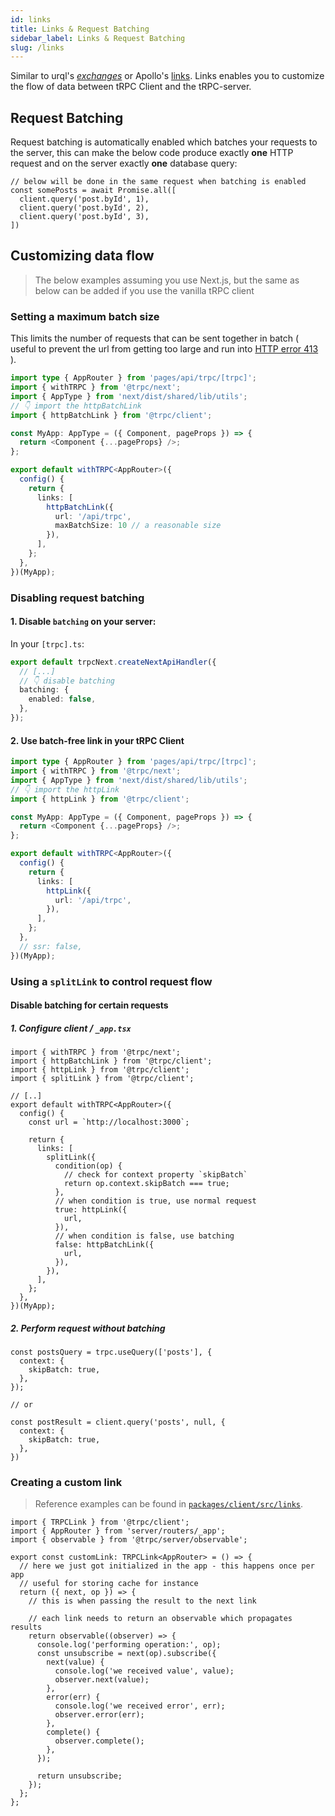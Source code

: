 ```yaml
---
id: links
title: Links & Request Batching
sidebar_label: Links & Request Batching
slug: /links
---
```


Similar to urql's [_exchanges_](https://formidable.com/open-source/urql/docs/architecture/) or Apollo's [links](https://www.apollographql.com/docs/react/api/link/introduction/). Links enables you to customize the flow of data between tRPC Client and the tRPC-server.


## Request Batching

Request batching is automatically enabled which batches your requests to the server, this can make the below code produce exactly **one** HTTP request and on the server exactly **one** database query:

```tsx
// below will be done in the same request when batching is enabled
const somePosts = await Promise.all([
  client.query('post.byId', 1),
  client.query('post.byId', 2),
  client.query('post.byId', 3),
])
```

## Customizing data flow

> The below examples assuming you use Next.js, but the same as below can be added if you use the vanilla tRPC client

### Setting a maximum batch size

This limits the number of requests that can be sent together in batch ( useful to prevent the url from getting too large and run into [HTTP error 413](https://developer.mozilla.org/en-US/docs/Web/HTTP/Status/413) ).

```ts
import type { AppRouter } from 'pages/api/trpc/[trpc]';
import { withTRPC } from '@trpc/next';
import { AppType } from 'next/dist/shared/lib/utils';
// 👇 import the httpBatchLink
import { httpBatchLink } from '@trpc/client';

const MyApp: AppType = ({ Component, pageProps }) => {
  return <Component {...pageProps} />;
};

export default withTRPC<AppRouter>({
  config() {
    return {
      links: [
        httpBatchLink({
          url: '/api/trpc',
          maxBatchSize: 10 // a reasonable size
        }),
      ],
    };
  },
})(MyApp);
```

### Disabling request batching

#### 1. Disable `batching` on your server:

In your `[trpc].ts`:

```ts
export default trpcNext.createNextApiHandler({
  // [...]
  // 👇 disable batching
  batching: {
    enabled: false,
  },
});
```

#### 2. Use batch-free link in your tRPC Client


```ts
import type { AppRouter } from 'pages/api/trpc/[trpc]';
import { withTRPC } from '@trpc/next';
import { AppType } from 'next/dist/shared/lib/utils';
// 👇 import the httpLink
import { httpLink } from '@trpc/client';

const MyApp: AppType = ({ Component, pageProps }) => {
  return <Component {...pageProps} />;
};

export default withTRPC<AppRouter>({
  config() {
    return {
      links: [
        httpLink({
          url: '/api/trpc',
        }),
      ],
    };
  },
  // ssr: false,
})(MyApp);
```


### Using a `splitLink` to control request flow

#### Disable batching for certain requests

##### 1. Configure client / `_app.tsx`

```tsx
import { withTRPC } from '@trpc/next';
import { httpBatchLink } from '@trpc/client';
import { httpLink } from '@trpc/client';
import { splitLink } from '@trpc/client';

// [..]
export default withTRPC<AppRouter>({
  config() {
    const url = `http://localhost:3000`;

    return {
      links: [
        splitLink({
          condition(op) {
            // check for context property `skipBatch`
            return op.context.skipBatch === true;
          },
          // when condition is true, use normal request
          true: httpLink({
            url,
          }),
          // when condition is false, use batching
          false: httpBatchLink({
            url,
          }),
        }),
      ],
    };
  },
})(MyApp);
```

##### 2. Perform request without batching

```tsx
const postsQuery = trpc.useQuery(['posts'], {
  context: {
    skipBatch: true,
  },
});

// or

const postResult = client.query('posts', null, {
  context: {
    skipBatch: true,
  },
})

```

### Creating a custom link

> Reference examples can be found in [`packages/client/src/links`](https://github.com/trpc/trpc/tree/main/packages/client/src/links).

```tsx
import { TRPCLink } from '@trpc/client';
import { AppRouter } from 'server/routers/_app';
import { observable } from '@trpc/server/observable';

export const customLink: TRPCLink<AppRouter> = () => {
  // here we just got initialized in the app - this happens once per app
  // useful for storing cache for instance
  return ({ next, op }) => {
    // this is when passing the result to the next link

    // each link needs to return an observable which propagates results
    return observable((observer) => {
      console.log('performing operation:', op);
      const unsubscribe = next(op).subscribe({
        next(value) {
          console.log('we received value', value);
          observer.next(value);
        },
        error(err) {
          console.log('we received error', err);
          observer.error(err);
        },
        complete() {
          observer.complete();
        },
      });

      return unsubscribe;
    });
  };
};


```

